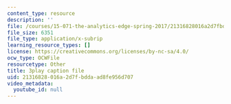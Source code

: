 ```yaml
---
content_type: resource
description: ''
file: /courses/15-071-the-analytics-edge-spring-2017/21316828016a2d7fbddaad8fe956d707_fsF79kN9G28.srt
file_size: 6351
file_type: application/x-subrip
learning_resource_types: []
license: https://creativecommons.org/licenses/by-nc-sa/4.0/
ocw_type: OCWFile
resourcetype: Other
title: 3play caption file
uid: 21316828-016a-2d7f-bdda-ad8fe956d707
video_metadata:
  youtube_id: null
---
```


